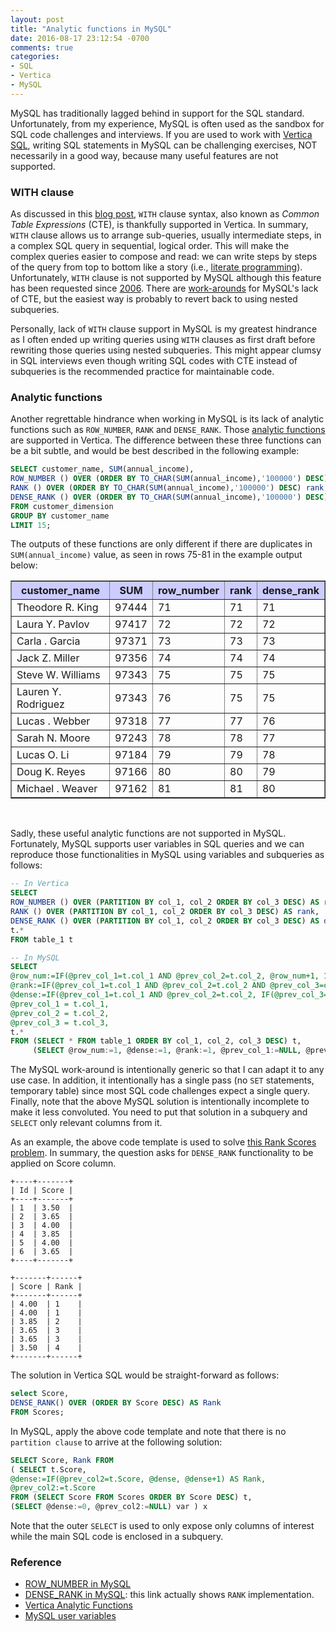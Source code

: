 ```yaml
---
layout: post
title: "Analytic functions in MySQL"
date: 2016-08-17 23:12:54 -0700
comments: true
categories: 
- SQL
- Vertica
- MySQL
---
```


MySQL has traditionally lagged behind in support for the SQL standard.
Unfortunately, from my experience, MySQL is often used as the sandbox for SQL code challenges and interviews.
If you are used to work with [Vertica SQL](https://my.vertica.com/docs/7.1.x/HTML/index.htm#Authoring/SQLReferenceManual/SQLReferenceManual.htm), writing SQL statements in MySQL can be challenging exercises, NOT necessarily in a good way, because many useful features are not supported.

### WITH clause

As discussed in this [blog post](/blog/2016/02/03/vertica-6-with-clause/), `WITH` clause syntax, also known as *Common Table Expressions* (CTE), is thankfully supported in Vertica.
In summary, `WITH` clause allows us to arrange sub-queries, usually intermediate steps, in a complex SQL query in sequential, logical order.
This will make the complex queries easier to compose and read: we can write steps by steps of the query from top to bottom like a story (i.e., [literate programming](https://en.wikipedia.org/wiki/Literate_programming)).
Unfortunately, `WITH` clause is not supported by MySQL although this feature has been requested since [2006](https://bugs.mysql.com/bug.php?id=16244).
There are [work-arounds](http://guilhembichot.blogspot.fr/2013/11/with-recursive-and-mysql.html) for MySQL's lack of CTE, but the easiest way is probably to revert back to using nested subqueries.

Personally, lack of `WITH` clause support in MySQL is my greatest hindrance as I often ended up writing queries using `WITH` clauses as first draft before rewriting those queries using nested subqueries.
This might appear clumsy in SQL interviews even though writing SQL codes with CTE instead of subqueries is the recommended practice for maintainable code.

### Analytic functions

Another regrettable hindrance when working in MySQL is its lack of analytic functions such as `ROW_NUMBER`, `RANK` and `DENSE_RANK`.
Those [analytic functions](https://my.vertica.com/docs/7.1.x/HTML/index.htm#Authoring/SQLReferenceManual/Functions/Analytic/AnalyticFunctions.htm) are supported in Vertica.
The difference between these three functions can be a bit subtle, and would be best described in the following example:

``` sql Example of ROW_NUMBER, RANK, and DENSE_RANK functions
SELECT customer_name, SUM(annual_income),
ROW_NUMBER () OVER (ORDER BY TO_CHAR(SUM(annual_income),'100000') DESC) row_number, 
RANK () OVER (ORDER BY TO_CHAR(SUM(annual_income),'100000') DESC) rank, 
DENSE_RANK () OVER (ORDER BY TO_CHAR(SUM(annual_income),'100000') DESC) dense_rank 
FROM customer_dimension
GROUP BY customer_name
LIMIT 15;
```
The outputs of these functions are only different if there are duplicates in `SUM(annual_income)` value, as seen in rows 75-81 in the example output below:

<table border="1"><tr BGCOLOR="#CCCCFF"><th>customer_name</th><th>SUM</th><th>row_number</th><th>rank</th><th>dense_rank</th></tr>
<tr><td>Theodore R. King</td><td>97444</td><td>71</td><td>71</td><td>71</td></tr>
<tr><td>Laura Y. Pavlov</td><td>97417</td><td>72</td><td>72</td><td>72</td></tr>
<tr><td>Carla . Garcia</td><td>97371</td><td>73</td><td>73</td><td>73</td></tr>
<tr><td>Jack Z. Miller</td><td>97356</td><td>74</td><td>74</td><td>74</td></tr>
<tr><td>Steve W. Williams</td><td>97343</td><td>75</td><td>75</td><td>75</td></tr>
<tr><td>Lauren Y. Rodriguez</td><td>97343</td><td>76</td><td>75</td><td>75</td></tr>
<tr><td>Lucas . Webber</td><td>97318</td><td>77</td><td>77</td><td>76</td></tr>
<tr><td>Sarah N. Moore</td><td>97243</td><td>78</td><td>78</td><td>77</td></tr>
<tr><td>Lucas O. Li</td><td>97184</td><td>79</td><td>79</td><td>78</td></tr>
<tr><td>Doug K. Reyes</td><td>97166</td><td>80</td><td>80</td><td>79</td></tr>
<tr><td>Michael . Weaver</td><td>97162</td><td>81</td><td>81</td><td>80</td></tr>
</table>
<br/>


Sadly, these useful analytic functions are not supported in MySQL.
Fortunately, MySQL supports user variables in SQL queries and we can reproduce those functionalities in MySQL using variables and subqueries as follows:

``` sql ROW_NUMBER, RANK, and DENSE_RANK functions in MySQL
-- In Vertica
SELECT 
ROW_NUMBER () OVER (PARTITION BY col_1, col_2 ORDER BY col_3 DESC) AS row_number,
RANK () OVER (PARTITION BY col_1, col_2 ORDER BY col_3 DESC) AS rank,
DENSE_RANK () OVER (PARTITION BY col_1, col_2 ORDER BY col_3 DESC) AS dense_rank,
t.* 
FROM table_1 t

-- In MySQL
SELECT
@row_num:=IF(@prev_col_1=t.col_1 AND @prev_col_2=t.col_2, @row_num+1, 1) AS row_number,
@rank:=IF(@prev_col_1=t.col_1 AND @prev_col_2=t.col_2 AND @prev_col_3=col_3, @rank, @row_num) AS rank,
@dense:=IF(@prev_col_1=t.col_1 AND @prev_col_2=t.col_2, IF(@prev_col_3=col_3, @dense, @dense+1), 1) AS dense_rank,
@prev_col_1 = t.col_1,
@prev_col_2 = t.col_2,
@prev_col_3 = t.col_3,
t.*
FROM (SELECT * FROM table_1 ORDER BY col_1, col_2, col_3 DESC) t,
     (SELECT @row_num:=1, @dense:=1, @rank:=1, @prev_col_1:=NULL, @prev_col_2:=NULL, @prev_col_3:=NULL) var
```

The MySQL work-around is intentionally generic so that I can adapt it to any use case.
In addition, it intentionally has a single pass (no `SET` statements, temporary table) since most SQL code challenges expect a single query.
Finally, note that the above MySQL solution is intentionally incomplete to make it less convoluted.
You need to put that solution in a subquery and `SELECT` only relevant columns from it.

As an example, the above code template is used to solve [this Rank Scores problem](https://leetcode.com/problems/rank-scores/).
In summary, the question asks for `DENSE_RANK` functionality to be applied on Score column.

``` plain Input table
+----+-------+
| Id | Score |
+----+-------+
| 1  | 3.50  |
| 2  | 3.65  |
| 3  | 4.00  |
| 4  | 3.85  |
| 5  | 4.00  |
| 6  | 3.65  |
+----+-------+
```

``` plain Expected output
+-------+------+
| Score | Rank |
+-------+------+
| 4.00  | 1    |
| 4.00  | 1    |
| 3.85  | 2    |
| 3.65  | 3    |
| 3.65  | 3    |
| 3.50  | 4    |
+-------+------+
```

The solution in Vertica SQL would be straight-forward as follows:

``` sql Solution in Vertica SQL
select Score,
DENSE_RANK() OVER (ORDER BY Score DESC) AS Rank
FROM Scores;
```

In MySQL, apply the above code template and note that there is no `partition clause` to arrive at the following solution:

``` sql Solution in MySQL
SELECT Score, Rank FROM
( SELECT t.Score,
@dense:=IF(@prev_col2=t.Score, @dense, @dense+1) AS Rank,
@prev_col2:=t.Score
FROM (SELECT Score FROM Scores ORDER BY Score DESC) t, 
(SELECT @dense:=0, @prev_col2:=NULL) var ) x
```

Note that the outer `SELECT` is used to only expose only columns of interest while the main SQL code is enclosed in a subquery.

### Reference

* [ROW_NUMBER in MySQL](http://www.folkstalk.com/2013/03/grouped-row-number-function-mysql.html)
* [DENSE_RANK in MySQL](http://www.folkstalk.com/2013/03/grouped-dense-rank-function-mysql-sql-query.html): this link actually shows `RANK` implementation.
* [Vertica Analytic Functions](https://my.vertica.com/docs/7.1.x/HTML/index.htm#Authoring/SQLReferenceManual/Functions/Analytic/AnalyticFunctions.htm)
* [MySQL user variables](http://dev.mysql.com/doc/refman/5.7/en/user-variables.html)
